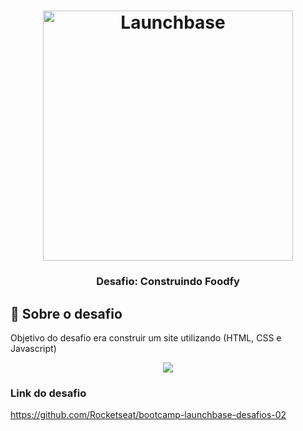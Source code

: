 <h1 align="center">
    <img alt="Launchbase" src="https://storage.googleapis.com/golden-wind/bootcamp-launchbase/logo.png" width="400px" />
</h1>

<h3 align="center">
  Desafio: Construindo Foodfy
</h3>

## :rocket: Sobre o desafio

Objetivo do desafio era construir um site utilizando (HTML, CSS e Javascript)

<div align="center">
  <img src="https://rocketseat-cdn.s3-sa-east-1.amazonaws.com/mockup.png" />
</div>

### Link do desafio 

https://github.com/Rocketseat/bootcamp-launchbase-desafios-02
